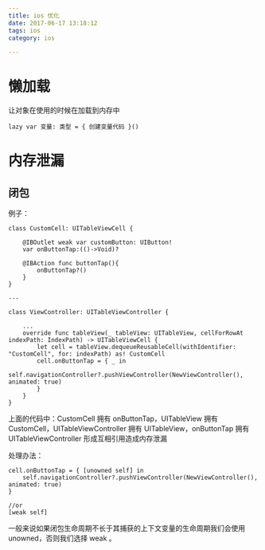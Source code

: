 ```yaml
---
title: ios 优化
date: 2017-06-17 13:18:12
tags: ios
category: ios

---
```



# 懒加载

让对象在使用的时候在加载到内存中

```
lazy var 变量: 类型 = { 创建变量代码 }()
```


# 内存泄漏 

<!--more-->

## 闭包

例子：

```
class CustomCell: UITableViewCell {

    @IBOutlet weak var customButton: UIButton!
    var onButtonTap:(()->Void)?

    @IBAction func buttonTap(){
        onButtonTap?()
    }
}

---

class ViewController: UITableViewController {

    ...
    override func tableView(_ tableView: UITableView, cellForRowAt indexPath: IndexPath) -> UITableViewCell {
        let cell = tableView.dequeueReusableCell(withIdentifier: "CustomCell", for: indexPath) as! CustomCell
        cell.onButtonTap = { _ in
            self.navigationController?.pushViewController(NewViewController(), animated: true)
        }
    }        
}
```

上面的代码中：CustomCell 拥有 onButtonTap，UITableView 拥有 CustomCell，UITableViewController 拥有 UITableView，onButtonTap 拥有 UITableViewController 形成互相引用造成内存泄漏

处理办法：

```
cell.onButtonTap = { [unowned self] in
    self.navigationController?.pushViewController(NewViewController(), animated: true)
}

//or
[weak self]
```

一般来说如果闭包生命周期不长于其捕获的上下文变量的生命周期我们会使用 unowned，否则我们选择 weak 。

